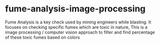# fume-analysis-image-processing
Fume Analysis is a key check used by mining engineers while blasting. It focuses on checking specific fumes which are toxic in nature, This is a image processing / computer vision approach to filter and find percentage of these toxic fumes based on colors
